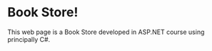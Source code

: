<h1>Book Store!</h1>

This web page is a Book Store developed in ASP.NET course using principally C#.
